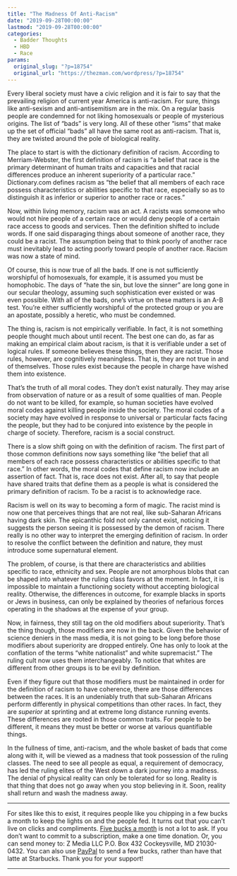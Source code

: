 ```yaml
---
title: "The Madness Of Anti-Racism"
date: "2019-09-28T00:00:00"
lastmod: "2019-09-28T00:00:00"
categories:
  - Badder Thoughts
  - HBD
  - Race
params:
  original_slug: "?p=18754"
  original_url: "https://thezman.com/wordpress/?p=18754"
---
```


Every liberal society must have a civic religion and it is fair to say
that the prevailing religion of current year America is anti-racism. For
sure, things like anti-sexism and anti-antisemitism are in the mix. On a
regular basis people are condemned for not liking homosexuals or people
of mysterious origins. The list of “bads” is very long. All of these
other “isms” that make up the set of official “bads” all have the same
root as anti-racism. That is, they are twisted around the pole of
biological reality.

The place to start is with the dictionary definition of racism.
According to Merriam-Webster, the first definition of racism is “a
belief that race is the primary determinant of human traits and
capacities and that racial differences produce an inherent superiority
of a particular race.” Dictionary.com defines racism as “the belief that
all members of each race possess characteristics or abilities specific
to that race, especially so as to distinguish it as inferior or superior
to another race or races.”

Now, within living memory, racism was an act. A racists was someone who
would not hire people of a certain race or would deny people of a
certain race access to goods and services. Then the definition shifted
to include words. If one said disparaging things about someone of
another race, they could be a racist. The assumption being that to think
poorly of another race must inevitably lead to acting poorly toward
people of another race. Racism was now a state of mind.

Of course, this is now true of all the bads. If one is not sufficiently
worshipful of homosexuals, for example, it is assumed you must be
homophobic. The days of “hate the sin, but love the sinner” are long
gone in our secular theology, assuming such sophistication ever existed
or was even possible. With all of the bads, one’s virtue on these
matters is an A-B test. You’re either sufficiently worshipful of the
protected group or you are an apostate, possibly a heretic, who must be
condemned.

The thing is, racism is not empirically verifiable. In fact, it is not
something people thought much about until recent. The best one can do,
as far as making an empirical claim about racism, is that it is
verifiable under a set of logical rules. If someone believes these
things, then they are racist. Those rules, however, are cognitively
meaningless. That is, they are not true in and of themselves. Those
rules exist because the people in charge have wished them into
existence.

That’s the truth of all moral codes. They don’t exist naturally. They
may arise from observation of nature or as a result of some qualities of
man. People do not want to be killed, for example, so human societies
have evolved moral codes against killing people inside the society. The
moral codes of a society may have evolved in response to universal or
particular facts facing the people, but they had to be conjured into
existence by the people in charge of society. Therefore, racism is a
social construct.

There is a slow shift going on with the definition of racism. The first
part of those common definitions now says something like “the belief
that all members of each race possess characteristics or abilities
specific to that race.” In other words, the moral codes that define
racism now include an assertion of fact. That is, race does not exist.
After all, to say that people have shared traits that define them as a
people is what is considered the primary definition of racism. To be a
racist is to acknowledge race.

Racism is well on its way to becoming a form of magic. The racist mind
is now one that perceives things that are not real, like sub-Saharan
Africans having dark skin. The epicanthic fold not only cannot exist,
noticing it suggests the person seeing it is possessed by the demon of
racism. There really is no other way to interpret the emerging
definition of racism. In order to resolve the conflict between the
definition and nature, they must introduce some supernatural element.

The problem, of course, is that there are characteristics and abilities
specific to race, ethnicity and sex. People are not amorphous blobs that
can be shaped into whatever the ruling class favors at the moment. In
fact, it is impossible to maintain a functioning society without
accepting biological reality. Otherwise, the differences in outcome, for
example blacks in sports or Jews in business, can only be explained by
theories of nefarious forces operating in the shadows at the expense of
your group.

Now, in fairness, they still tag on the old modifiers about superiority.
That’s the thing though, those modifiers are now in the back. Given the
behavior of science deniers in the mass media, it is not going to be
long before those modifiers about superiority are dropped entirely. One
has only to look at the conflation of the terms “white nationalist” and
white supremacist.” The ruling cult now uses them interchangeably. To
notice that whites are different from other groups is to be evil by
definition.

Even if they figure out that those modifiers must be maintained in order
for the definition of racism to have coherence, there are those
differences between the races. It is an undeniably truth that
sub-Saharan Africans perform differently in physical competitions than
other races. In fact, they are *superior* at sprinting and at extreme
long distance running events. These differences are rooted in those
common traits. For people to be different, it means they must be better
or worse at various quantifiable things.

In the fullness of time, anti-racism, and the whole basket of bads that
come along with it, will be viewed as a madness that took possession of
the ruling classes. The need to see all people as equal, a requirement
of democracy, has led the ruling elites of the West down a dark journey
into a madness. The denial of physical reality can only be tolerated for
so long. Reality is that thing that does not go away when you stop
believing in it. Soon, reality shall return and wash the madness away.

------------------------------------------------------------------------

For sites like this to exist, it requires people like you chipping in a
few bucks a month to keep the lights on and the people fed. It turns out
that you can’t live on clicks and compliments.
<a href="https://www.subscribestar.com/the-z-blog"
rel="noopener noreferrer" target="_blank">Five bucks a month</a> is not
a lot to ask. If you don’t want to commit to a subscription, make a one
time donation. Or, you can send money to: Z Media LLC P.O. Box 432
Cockeysville, MD 21030-0432. You can also use <a
href="https://www.paypal.com/cgi-bin/webscr?cmd=_s-xclick&amp;hosted_button_id=UDAS2Q8JYA6CN&amp;source=url"
rel="noopener noreferrer" target="_blank">PayPal</a> to send a few
bucks, rather than have that latte at Starbucks. Thank you for your
support!

------------------------------------------------------------------------
